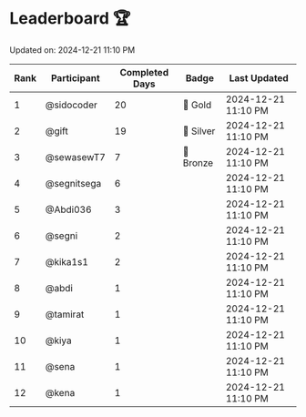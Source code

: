 # Leaderboard 🏆

Updated on: 2024-12-21 11:10 PM

| Rank | Participant       | Completed Days | Badge      | Last Updated         |
|------|-------------------|----------------|------------|----------------------|
| 1    | @sidocoder        | 20             | 🏅 Gold     | 2024-12-21 11:10 PM |
| 2    | @gift             | 19             | 🥈 Silver   | 2024-12-21 11:10 PM |
| 3    | @sewasewT7        | 7              | 🥉 Bronze   | 2024-12-21 11:10 PM |
| 4    | @segnitsega       | 6              |            | 2024-12-21 11:10 PM |
| 5    | @Abdi036          | 3              |            | 2024-12-21 11:10 PM |
| 6    | @segni            | 2              |            | 2024-12-21 11:10 PM |
| 7    | @kika1s1          | 2              |            | 2024-12-21 11:10 PM |
| 8    | @abdi             | 1              |            | 2024-12-21 11:10 PM |
| 9    | @tamirat          | 1              |            | 2024-12-21 11:10 PM |
| 10   | @kiya             | 1              |            | 2024-12-21 11:10 PM |
| 11   | @sena             | 1              |            | 2024-12-21 11:10 PM |
| 12   | @kena             | 1              |            | 2024-12-21 11:10 PM |
